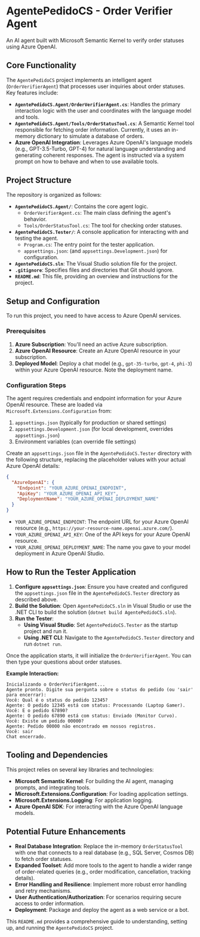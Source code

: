 # AgentePedidoCS - Order Verifier Agent

An AI agent built with Microsoft Semantic Kernel to verify order statuses using Azure OpenAI.

## Core Functionality

The `AgentePedidoCS` project implements an intelligent agent (`OrderVerifierAgent`) that processes user inquiries about order statuses. Key features include:

-   **`AgentePedidoCS.Agent/OrderVerifierAgent.cs`**: Handles the primary interaction logic with the user and coordinates with the language model and tools.
-   **`AgentePedidoCS.Agent/Tools/OrderStatusTool.cs`**: A Semantic Kernel tool responsible for fetching order information. Currently, it uses an in-memory dictionary to simulate a database of orders.
-   **Azure OpenAI Integration**: Leverages Azure OpenAI's language models (e.g., GPT-3.5-Turbo, GPT-4) for natural language understanding and generating coherent responses. The agent is instructed via a system prompt on how to behave and when to use available tools.

## Project Structure

The repository is organized as follows:

-   **`AgentePedidoCS.Agent/`**: Contains the core agent logic.
    -   `OrderVerifierAgent.cs`: The main class defining the agent's behavior.
    -   `Tools/OrderStatusTool.cs`: The tool for checking order statuses.
-   **`AgentePedidoCS.Tester/`**: A console application for interacting with and testing the agent.
    -   `Program.cs`: The entry point for the tester application.
    -   `appsettings.json`: (and `appsettings.Development.json`) for configuration.
-   **`AgentePedidoCS.sln`**: The Visual Studio solution file for the project.
-   **`.gitignore`**: Specifies files and directories that Git should ignore.
-   **`README.md`**: This file, providing an overview and instructions for the project.

## Setup and Configuration

To run this project, you need to have access to Azure OpenAI services.

### Prerequisites

1.  **Azure Subscription**: You'll need an active Azure subscription.
2.  **Azure OpenAI Resource**: Create an Azure OpenAI resource in your subscription.
3.  **Deployed Model**: Deploy a chat model (e.g., `gpt-35-turbo`, `gpt-4`, `phi-3`) within your Azure OpenAI resource. Note the deployment name.

### Configuration Steps

The agent requires credentials and endpoint information for your Azure OpenAI resource. These are loaded via `Microsoft.Extensions.Configuration` from:

1.  `appsettings.json` (typically for production or shared settings)
2.  `appsettings.Development.json` (for local development, overrides `appsettings.json`)
3.  Environment variables (can override file settings)

Create an `appsettings.json` file in the `AgentePedidoCS.Tester` directory with the following structure, replacing the placeholder values with your actual Azure OpenAI details:

```json
{
  "AzureOpenAI": {
    "Endpoint": "YOUR_AZURE_OPENAI_ENDPOINT",
    "ApiKey": "YOUR_AZURE_OPENAI_API_KEY",
    "DeploymentName": "YOUR_AZURE_OPENAI_DEPLOYMENT_NAME"
  }
}
```

-   `YOUR_AZURE_OPENAI_ENDPOINT`: The endpoint URL for your Azure OpenAI resource (e.g., `https://your-resource-name.openai.azure.com/`).
-   `YOUR_AZURE_OPENAI_API_KEY`: One of the API keys for your Azure OpenAI resource.
-   `YOUR_AZURE_OPENAI_DEPLOYMENT_NAME`: The name you gave to your model deployment in Azure OpenAI Studio.

## How to Run the Tester Application

1.  **Configure `appsettings.json`**: Ensure you have created and configured the `appsettings.json` file in the `AgentePedidoCS.Tester` directory as described above.
2.  **Build the Solution**: Open `AgentePedidoCS.sln` in Visual Studio or use the .NET CLI to build the solution (`dotnet build AgentePedidoCS.sln`).
3.  **Run the Tester**:
    *   **Using Visual Studio**: Set `AgentePedidoCS.Tester` as the startup project and run it.
    *   **Using .NET CLI**: Navigate to the `AgentePedidoCS.Tester` directory and run `dotnet run`.

Once the application starts, it will initialize the `OrderVerifierAgent`. You can then type your questions about order statuses.

**Example Interaction:**

```
Inicializando o OrderVerifierAgent...
Agente pronto. Digite sua pergunta sobre o status do pedido (ou 'sair' para encerrar):
Você: Qual é o status do pedido 12345?
Agente: O pedido 12345 está com status: Processando (Laptop Gamer).
Você: E o pedido 67890?
Agente: O pedido 67890 está com status: Enviado (Monitor Curvo).
Você: Existe um pedido 00000?
Agente: Pedido 00000 não encontrado em nossos registros.
Você: sair
Chat encerrado.
```

## Tooling and Dependencies

This project relies on several key libraries and technologies:

-   **Microsoft Semantic Kernel**: For building the AI agent, managing prompts, and integrating tools.
-   **Microsoft.Extensions.Configuration**: For loading application settings.
-   **Microsoft.Extensions.Logging**: For application logging.
-   **Azure OpenAI SDK**: For interacting with the Azure OpenAI language models.

## Potential Future Enhancements

-   **Real Database Integration**: Replace the in-memory `OrderStatusTool` with one that connects to a real database (e.g., SQL Server, Cosmos DB) to fetch order statuses.
-   **Expanded Toolset**: Add more tools to the agent to handle a wider range of order-related queries (e.g., order modification, cancellation, tracking details).
-   **Error Handling and Resilience**: Implement more robust error handling and retry mechanisms.
-   **User Authentication/Authorization**: For scenarios requiring secure access to order information.
-   **Deployment**: Package and deploy the agent as a web service or a bot.

This `README.md` provides a comprehensive guide to understanding, setting up, and running the `AgentePedidoCS` project.
